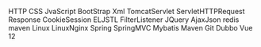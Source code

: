 HTTP
CSS
JvaScript
BootStrap
Xml
TomcatServlet
ServletHTTPRequest
Response
CookieSession
ELJSTL
FilterListener
JQuery
AjaxJson
redis
maven
Linux
LinuxNginx
Spring
SpringMVC
Mybatis
Maven
Git
Dubbo
Vue
12
